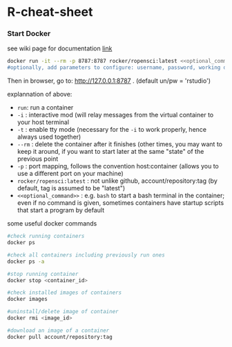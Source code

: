 # R-cheat-sheet

### Start Docker
see wiki page for documentation [link](https://github.com/rocker-org/rocker/wiki)
```bash
docker run -it --rm -p 8787:8787 rocker/ropensci:latest <<optional_command>>
#optionally, add parameters to configure: username, password, working directory, root privileges, etc
```
Then in browser, go to:  http://127.0.0.1:8787 . (default un/pw = 'rstudio')

explannation of above: 
 - `run`: run a container
 - `-i` : interactive mod (will relay messages from the virtual container to your host terminal
 - `-t` : enable tty mode (necessary for the `-i` to work properly, hence always used together)
 - `--rm` : delete the container after it finishes (other times, you may want to keep it around, if you want to start later at the same "state" of the previous point
 - `-p` : port mapping, follows the convention host:container (allows you to use a different port on your machine)
 - `rocker/ropensci:latest` : not unlike github, account/repository:tag (by default, tag is assumed to be "latest")
 - `<<optional_command>>` : e.g. `bash` to start a bash terminal in the container; even if no command is given, sometimes containers have startup scripts that start a program by default

some useful docker commands
```bash
#check running containers
docker ps

#check all containers including previously run ones
docker ps -a

#stop running container
docker stop <container_id>

#check installed images of containers
docker images

#uninstall/delete image of container
docker rmi <image_id>

#download an image of a container
docker pull account/repository:tag
```
